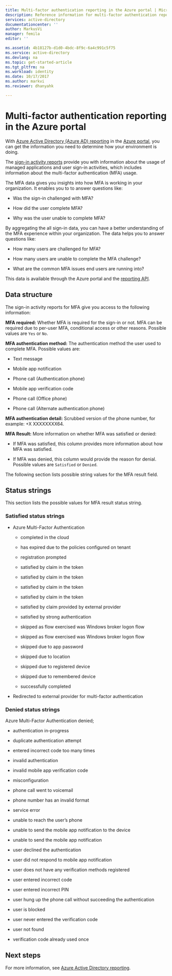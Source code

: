 ```yaml
---
title: Multi-factor authentication reporting in the Azure portal | Microsoft Docs
description: Reference information for multi-factor authentication reporting in the Azure portal 
services: active-directory
documentationcenter: ''
author: MarkusVi
manager: femila
editor: ''

ms.assetid: 4b18127b-d1d0-4bdc-8f9c-6a4c991c5f75
ms.service: active-directory
ms.devlang: na
ms.topic: get-started-article
ms.tgt_pltfrm: na
ms.workload: identity
ms.date: 10/17/2017
ms.author: markvi
ms.reviewer: dhanyahk

---
```

# Multi-factor authentication reporting in the Azure portal

With [Azure Active Directory (Azure AD) reporting](active-directory-reporting-azure-portal.md) in the [Azure portal](https://portal.azure.com), you can get the information you need to determine how your environment is doing.

The [sign-in activity reports](active-directory-reporting-activity-sign-ins.md) provide you with information about the usage of managed applications and user sign-in activities, which includes information about the multi-factor authentication (MFA) usage. 

The MFA data gives you insights into how MFA is working in your organization. It enables you to to answer questions like: 

- Was the sign-in challenged with MFA? 

- How did the user complete MFA? 

- Why was the user unable to complete MFA?  

By aggregating the all sign-in data, you can have a better understanding of the MFA experience within your organization. The data helps you to answer questions like: 

- How many users are challenged for MFA?  

- How many users are unable to complete the MFA challenge? 

- What are the common MFA issues end users are running into? 


This data is available through the Azure portal and the [reporting API](active-directory-reporting-api-getting-started-azure-portal.md). 


## Data structure


The sign-in activity reports for MFA give you access to the following information:

**MFA required:** Whether MFA is required for the sign-in or not. MFA can be required due to per-user MFA, conditional access or other reasons. Possible values are `Yes` or `No`.

**MFA authentication method:** The authentication method the user used to complete MFA. Possible values are: 

- Text message 

- Mobile app notification 

- Phone call (Authentication phone) 

- Mobile app verification code 

- Phone call (Office phone) 

- Phone call (Alternate authentication phone) 

**MFA authentication detail:** Scrubbed version of the phone number, for example: +X XXXXXXXX64. 

**MFA Result:** More information on whether MFA was satisfied or denied:

- If MFA was satisfied, this column provides more information about how MFA was satisfied. 

- If MFA was denied, this column would provide the reason for denial. Possible values are `Satisfied` or `Denied`. 

The following section lists possible string values for the MFA result field.

## Status strings

This section lists the possible values for MFA result status string.

### Satisfied status strings


- Azure Multi-Factor Authentication

    - completed in the cloud 

    - has expired due to the policies configured on tenant 

    - registration prompted 

    - satisfied by claim in the token 

    - satisfied by claim in the token 

    - satisfied by claim in the token 

    - satisfied by claim in the token 

    - satisfied by claim provided by external provider 

    - satisfied by strong authentication 

    - skipped as flow exercised was Windows broker logon flow 

    - skipped as flow exercised was Windows broker logon flow 

    - skipped due to app password 

    - skipped due to location 

    - skipped due to registered device 
    
    - skipped due to remembered device 

    - successfully completed 

- Redirected to external provider for multi-factor authentication 

 
### Denied status strings

Azure Multi-Factor Authentication denied; 

- authentication in-progress 

- duplicate authentication attempt 

- entered incorrect code too many times 

- invalid authentication 

- invalid mobile app verification code 

- misconfiguration 

- phone call went to voicemail 

- phone number has an invalid format 

- service error 

- unable to reach the user’s phone 

- unable to send the mobile app notification to the device 

- unable to send the mobile app notification 

- user declined the authentication 

- user did not respond to mobile app notification 

- user does not have any verification methods registered 

- user entered incorrect code 

- user entered incorrect PIN 

- user hung up the phone call without succeeding the authentication 

- user is blocked 

- user never entered the verification code 

- user not found 
 
- verification code already used once 



## Next steps

For more information, see [Azure Active Directory reporting](active-directory-reporting-azure-portal.md).




























